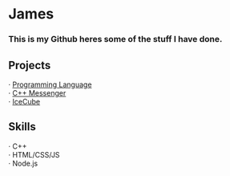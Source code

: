 <h1>James</h1>
<h3>This is my Github heres some of the stuff I have done.</h3>
<h2>Projects</h2>
· <a href="https://github.com/jamescraft10/Jam">Programming Language</a>
<br>
· <a href="https://github.com/jamescraft10/CPP-Messenger">C++ Messenger</a>
<br>
· <a href="https://github.com/IceCube-speedcubing/IceCube">IceCube</a>

<h2>Skills</h2>
· C++
<br>
· HTML/CSS/JS
<br>
· Node.js
